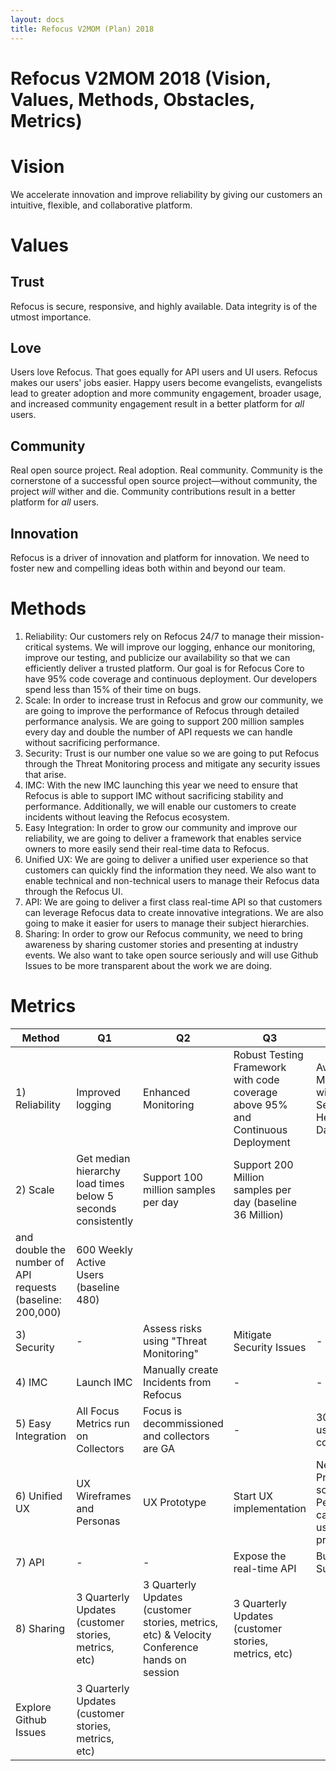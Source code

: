 ```yaml
---
layout: docs
title: Refocus V2MOM (Plan) 2018
---
```


# Refocus V2MOM 2018 (Vision, Values, Methods, Obstacles, Metrics)

# Vision

We accelerate innovation and improve reliability by giving our customers an intuitive, flexible, and collaborative platform.

# Values

## Trust

Refocus is secure, responsive, and highly available. Data integrity is of the utmost importance.

## Love

Users love Refocus. That goes equally for API users and UI users. Refocus makes our users' jobs easier. Happy users become evangelists, evangelists lead to greater adoption and more community engagement, broader usage, and increased community engagement result in a better platform for *all* users.

## Community

Real open source project. Real adoption. Real community. Community is the cornerstone of a successful open source project—without community, the project *will* wither and die. Community contributions result in a better platform for *all* users.

## Innovation

Refocus is a driver of innovation and platform for innovation. We need to foster new and compelling ideas both within and beyond our team.

# Methods

1. Reliability: Our customers rely on Refocus 24/7 to manage their mission-critical systems. We will improve our logging, enhance our monitoring, improve our testing, and publicize our availability so that we can efficiently deliver a trusted platform. Our goal is for Refocus Core to have 95% code coverage and continuous deployment. Our developers spend less than 15% of their time on bugs.
2. Scale: In order to increase trust in Refocus and grow our community, we are going to improve the performance of Refocus through detailed performance analysis. We are going to support 200 million samples every day and double the number of API requests we can handle without sacrificing performance.
3. Security: Trust is our number one value so we are going to put Refocus through the Threat Monitoring process and mitigate any security issues that arise.
4. IMC: With the new IMC launching this year we need to ensure that Refocus is able to support IMC without sacrificing stability and performance. Additionally, we will enable our customers to create incidents without leaving the Refocus ecosystem.
5. Easy Integration: In order to grow our community and improve our reliability, we are going to deliver a framework that enables service owners to more easily send their real-time data to Refocus.
6. Unified UX: We are going to deliver a unified user experience so that customers can quickly find the information they need. We also want to enable technical and non-technical users to manage their Refocus data through the Refocus UI.
7. API: We are going to deliver a first class real-time API so that customers can leverage Refocus data to create innovative integrations. We are also going to make it easier for users to manage their subject hierarchies.
8. Sharing: In order to grow our Refocus community, we need to bring awareness by sharing customer stories and presenting at industry events. We also want to take open source seriously and will use Github Issues to be more transparent about the work we are doing.

# Metrics

|Method |Q1 |Q2 |Q3 |Q4 |
|---    |---    |---    |---    |---    |
|1) Reliability |Improved logging   |Enhanced Monitoring    |Robust Testing Framework with code coverage above 95% and Continuous Deployment    |Availability Monitoring with the Service Health Dashboard  |
|2) Scale   |Get median hierarchy load times below 5 seconds consistently   |Support 100 million samples per day    |Support 200 Million samples per day (baseline 36 Million)
and double the number of API requests (baseline: 200,000)   |600 Weekly Active Users (baseline 480) |
|3) Security    |-  |Assess risks using "Threat Monitoring" |Mitigate Security Issues   |-  |
|4) IMC |Launch IMC |Manually create Incidents from Refocus |-  |-  |
|5) Easy Integration    |All Focus Metrics run on Collectors    |Focus is decommissioned and collectors are GA  |-  |30 Aspects use collectors  |
|6) Unified UX  |UX Wireframes and Personas |UX Prototype   |Start UX implementation    |Net Promoter score >60 & Perspectives can have user defined preferences    |
|7) API |-  |-  |Expose the real-time API   |Bulk API for Subjects  |
|8) Sharing |3 Quarterly Updates (customer stories, metrics, etc)   |3 Quarterly Updates (customer stories, metrics, etc) & Velocity Conference hands on session    |3 Quarterly Updates (customer stories, metrics, etc)
Explore Github Issues   |3 Quarterly Updates (customer stories, metrics, etc)   |

